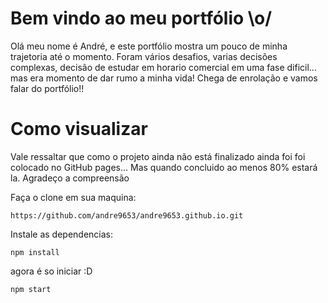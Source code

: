 # Bem vindo ao meu portfólio \o/

Olá meu nome é André, e este portfólio mostra um pouco de minha trajetoria até o momento. Foram vários desafios, varias decisões complexas, decisão de estudar em horario comercial em uma fase dificil... mas era momento de dar rumo a minha vida! Chega de enrolação e vamos falar do portfólio!!

# Como visualizar

Vale ressaltar que como o projeto ainda não está finalizado ainda foi foi colocado no GitHub pages... Mas quando concluido ao menos 80% estará la. Agradeço a compreensão

Faça o clone em sua maquina: 
```
https://github.com/andre9653/andre9653.github.io.git
```

Instale as dependencias: 
```
npm install
```
agora é so iniciar :D 
```
npm start
```